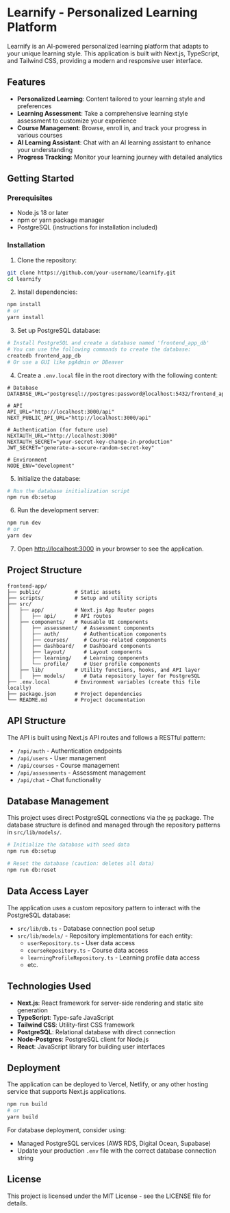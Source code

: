 # Learnify - Personalized Learning Platform

Learnify is an AI-powered personalized learning platform that adapts to your unique learning style. This application is built with Next.js, TypeScript, and Tailwind CSS, providing a modern and responsive user interface.

## Features

- **Personalized Learning**: Content tailored to your learning style and preferences
- **Learning Assessment**: Take a comprehensive learning style assessment to customize your experience
- **Course Management**: Browse, enroll in, and track your progress in various courses
- **AI Learning Assistant**: Chat with an AI learning assistant to enhance your understanding
- **Progress Tracking**: Monitor your learning journey with detailed analytics

## Getting Started

### Prerequisites

- Node.js 18 or later
- npm or yarn package manager
- PostgreSQL (instructions for installation included)

### Installation

1. Clone the repository:
```bash
git clone https://github.com/your-username/learnify.git
cd learnify
```

2. Install dependencies:
```bash
npm install
# or
yarn install
```

3. Set up PostgreSQL database:
```bash
# Install PostgreSQL and create a database named 'frontend_app_db'
# You can use the following commands to create the database:
createdb frontend_app_db
# Or use a GUI like pgAdmin or DBeaver
```

4. Create a `.env.local` file in the root directory with the following content:
```
# Database
DATABASE_URL="postgresql://postgres:password@localhost:5432/frontend_app_db"

# API
API_URL="http://localhost:3000/api"
NEXT_PUBLIC_API_URL="http://localhost:3000/api"

# Authentication (for future use)
NEXTAUTH_URL="http://localhost:3000"
NEXTAUTH_SECRET="your-secret-key-change-in-production"
JWT_SECRET="generate-a-secure-random-secret-key"

# Environment
NODE_ENV="development"
```

5. Initialize the database:
```bash
# Run the database initialization script
npm run db:setup
```

6. Run the development server:
```bash
npm run dev
# or
yarn dev
```

7. Open [http://localhost:3000](http://localhost:3000) in your browser to see the application.

## Project Structure

```
frontend-app/
├── public/           # Static assets
├── scripts/          # Setup and utility scripts
├── src/
│   ├── app/          # Next.js App Router pages
│   │   ├── api/      # API routes
│   ├── components/   # Reusable UI components
│   │   ├── assessment/  # Assessment components
│   │   ├── auth/        # Authentication components
│   │   ├── courses/     # Course-related components
│   │   ├── dashboard/   # Dashboard components
│   │   ├── layout/      # Layout components
│   │   ├── learning/    # Learning components
│   │   └── profile/     # User profile components
│   ├── lib/          # Utility functions, hooks, and API layer
│   │   ├── models/      # Data repository layer for PostgreSQL
├── .env.local        # Environment variables (create this file locally)
├── package.json      # Project dependencies
└── README.md         # Project documentation
```

## API Structure

The API is built using Next.js API routes and follows a RESTful pattern:

- `/api/auth` - Authentication endpoints
- `/api/users` - User management
- `/api/courses` - Course management
- `/api/assessments` - Assessment management
- `/api/chat` - Chat functionality

## Database Management

This project uses direct PostgreSQL connections via the `pg` package. The database structure is defined and managed through the repository patterns in `src/lib/models/`.

```bash
# Initialize the database with seed data
npm run db:setup

# Reset the database (caution: deletes all data)
npm run db:reset
```

## Data Access Layer

The application uses a custom repository pattern to interact with the PostgreSQL database:

- `src/lib/db.ts` - Database connection pool setup
- `src/lib/models/` - Repository implementations for each entity:
  - `userRepository.ts` - User data access
  - `courseRepository.ts` - Course data access
  - `learningProfileRepository.ts` - Learning profile data access
  - etc.

## Technologies Used

- **Next.js**: React framework for server-side rendering and static site generation
- **TypeScript**: Type-safe JavaScript
- **Tailwind CSS**: Utility-first CSS framework
- **PostgreSQL**: Relational database with direct connection
- **Node-Postgres**: PostgreSQL client for Node.js
- **React**: JavaScript library for building user interfaces

## Deployment

The application can be deployed to Vercel, Netlify, or any other hosting service that supports Next.js applications.

```bash
npm run build
# or
yarn build
```

For database deployment, consider using:
- Managed PostgreSQL services (AWS RDS, Digital Ocean, Supabase)
- Update your production `.env` file with the correct database connection string

## License

This project is licensed under the MIT License - see the LICENSE file for details.

